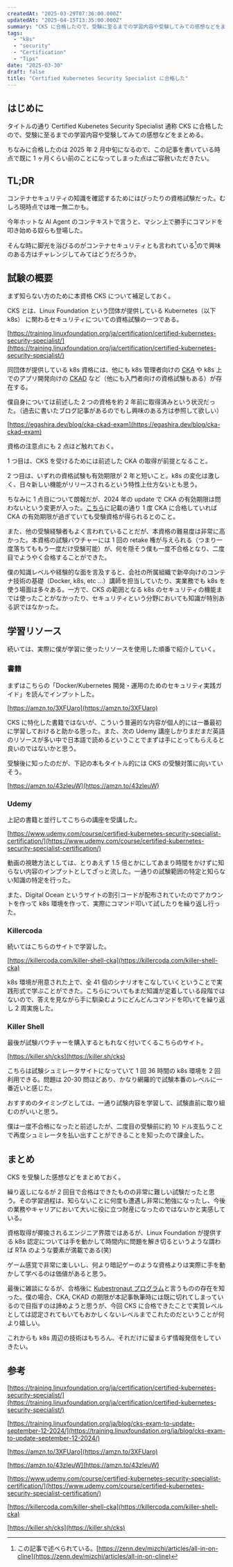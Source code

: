 ```yaml
---
createdAt: "2025-03-29T07:36:00.000Z"
updatedAt: "2025-04-15T13:35:00.000Z"
summary: "CKS に合格したので、受験に至るまでの学習内容や受験してみての感想などをまとめる。"
tags:
  - "k8s"
  - "security"
  - "Certification"
  - "Tips"
date: "2025-03-30"
draft: false
title: "Certified Kubernetes Security Specialist に合格した"
---
```


## はじめに

タイトルの通り Certified Kubenetes Security Specialist 通称 CKS に合格したので、受験に至るまでの学習内容や受験してみての感想などをまとめる。

ちなみに合格したのは 2025 年 2 月中旬になるので、この記事を書いている時点で既に 1 ヶ月くらい前のことになってしまった点はご容赦いただきたい。

## TL;DR

コンテナセキュリティの知識を確認するためにはぴったりの資格試験だった。むしろ現時点では唯一無二かも。

今年ホットな AI Agent のコンテキストで言うと、マシン上で勝手にコマンドを叩き始める奴らも登場した。

そんな時に脚光を浴びるのがコンテナセキュリティとも言われている[^1]ので興味のある方はチャレンジしてみてはどうだろうか。

## 試験の概要

まず知らない方のために本資格 CKS について補足しておく。

CKS とは、Linux Foundation という団体が提供している Kubernetes（以下 k8s） に関わるセキュリティについての資格試験の一つである。

[https://training.linuxfoundation.org/ja/certification/certified-kubernetes-security-specialist/](https://training.linuxfoundation.org/ja/certification/certified-kubernetes-security-specialist/)

同団体が提供している k8s 資格には、他にも k8s 管理者向けの [CKA](https://training.linuxfoundation.org/ja/certification/certified-kubernetes-administrator-cka/) や k8s 上でのアプリ開発向けの [CKAD](https://training.linuxfoundation.org/ja/certification/certified-kubernetes-application-developer-ckad/) など（他にも入門者向けの資格試験もある）が存在する。

僕自身については前述した 2 つの資格を約 2 年前に取得済みという状況だった。（過去に書いたブログ記事があるのでもし興味のある方は参照して欲しい）

[https://egashira.dev/blog/cka-ckad-exam](https://egashira.dev/blog/cka-ckad-exam)

資格の注意点にも 2 点ほど触れておく。

1 つ目は、CKS を受けるためには前述した CKA の取得が前提となること。

2 つ目は、いずれの資格試験も有効期限が 2 年と短いこと。k8s の変化は激しく、日々新しい機能がリリースされるという特性上仕方ないとも思う。

ちなみに 1 点目について朗報だが、2024 年の update で CKA の有効期限は問わないという変更が入った。[こちら](<https://training.linuxfoundation.org/ja/blog/cks-exam-to-update-september-12-2024/#:~:text=%E8%B3%87%E6%A0%BC%20Certified%20Kubernetes%20Security%20Specialist%20(CKS)%20%E3%82%92%E3%82%B9%E3%82%B1%E3%82%B8%E3%83%A5%E3%83%BC%E3%83%AB%E3%81%99%E3%82%8B%E3%81%9F%E3%82%81%E3%81%AE%E5%89%8D%E6%8F%90%E6%9D%A1%E4%BB%B6%E3%81%8C%E6%9B%B4%E6%96%B0%E3%81%95%E3%82%8C%E3%80%81%E5%8D%B3%E6%99%82%E6%9C%89%E5%8A%B9%E3%81%AB%E3%81%AA%E3%82%8A%E3%81%BE%E3%81%97%E3%81%9F%E3%80%82%E8%A9%A6%E9%A8%93%E3%82%92%E4%BA%88%E7%B4%84%E3%81%99%E3%82%8B%E3%81%9F%E3%82%81%E3%81%AB%E3%80%81%E3%82%A2%E3%82%AF%E3%83%86%E3%82%A3%E3%83%96%E3%81%AA%20%E8%AA%8D%E5%AE%9AKubernetes%E7%AE%A1%E7%90%86%E8%80%85%EF%BC%88CKA%EF%BC%89%E8%A9%A6%E9%A8%93%E3%81%AF%E5%BF%85%E8%A6%81%E3%81%82%E3%82%8A%E3%81%BE%E3%81%9B%E3%82%93%E3%80%82%E3%81%84%E3%81%A4%E3%81%A7%E3%82%82%20CKA%20%E3%82%92%E4%BF%AE%E4%BA%86%E3%81%97%E3%81%A6%E3%81%84%E3%82%8C%E3%81%B0%E5%A4%A7%E4%B8%88%E5%A4%AB%E3%81%A7%E3%81%99%E3%80%82>)に記載の通り 1 度 CKA に合格していれば CKA の有効期限が過ぎていても受験資格が得られるとのこと。

また、他の受験経験者もよく言われていることだが、本資格の難易度は非常に高かった。本資格の試験バウチャーには 1 回の retake 権が与えられる（つまり一度落ちてももう一度だけ受験可能）が、何を隠そう僕も一度不合格となり、二度目でようやく合格することができた。

僕の知識レベルや経験的な面を言及すると、会社の所属組織で新卒向けのコンテナ技術の基礎（Docker, k8s, etc …）講師を担当していたり、実業務でも k8s を使う場面は多々ある。一方で、CKS の範囲となる k8s のセキュリティの機能までは使ったことがなかったり、セキュリティという分野においても知識が特別ある訳ではなかった。

## 学習リソース

続いては、実際に僕が学習に使ったリソースを使用した順番で紹介していく。

### 書籍

まずはこちらの「Docker/Kubernetes 開発・運用のためのセキュリティ実践ガイド」を読んでインプットした。

[https://amzn.to/3XFUaro](https://amzn.to/3XFUaro)

CKS に特化した書籍ではないが、こういう普遍的な内容が個人的には一番最初に学習しておけると助かる思った。また、次の Udemy 講座しかりまだまだ英語のリソースが多い中で日本語で読めるということでまずは手にとってもらえると良いのではないかと思う。

受験後に知ったのだが、下記の本もタイトル的には CKS の受験対策に向いていそう。

[https://amzn.to/43zIeuW](https://amzn.to/43zIeuW)

### Udemy

上記の書籍と並行してこちらの講座を受講した。

[https://www.udemy.com/course/certified-kubernetes-security-specialist-certification/](https://www.udemy.com/course/certified-kubernetes-security-specialist-certification/)

動画の視聴方法としては、とりあえず 1.5 倍とかにしてあまり時間をかけずに知らない内容のインプットとしてざっと流した。一通りの試験範囲の特定と知らない知識の特定を行った。

また、Digital Ocean というサイトの割引コードが配布されていたのでアカウントを作って k8s 環境を作って、実際にコマンド叩いて試したりを繰り返し行った。

### Killercoda

続いてはこちらのサイトで学習した。

[https://killercoda.com/killer-shell-cka](https://killercoda.com/killer-shell-cka)

k8s 環境が用意された上で、全 41 個のシナリオをこなしていくということで実践形式で学ぶことができた。こちらについてもまだ知識が定着している段階ではないので、答えを見ながら手に馴染むようにどんどんコマンドを叩いてを繰り返し 2 周実施した。

### Killer Shell

最後が試験バウチャーを購入するともれなく付いてくるこちらのサイト。

[https://killer.sh/cks](https://killer.sh/cks)

こちらは試験シュミレータサイトになっていて 1 回 36 時間の k8s 環境を 2 回利用できる。問題は 20-30 問ほどあり、かなり網羅的で試験本番のレベルに一番近いと感じた。

おすすめのタイミングとしては、一通り試験内容を学習して、試験直前に取り組むのがいいと思う。

僕は一度不合格になったと前述したが、二度目の受験前に約 10 ドル支払うことで再度シュミレータを払い出すことができることを知ったので課金した。

## まとめ

CKS を受験した感想などをまとめておく。

繰り返しになるが 2 回目で合格はできたものの非常に難しい試験だったと思う。その学習過程は、知らないことに何度も遭遇し非常に勉強になったし、今後の業務やキャリアにおいて大いに役に立つ財産になったのではないかと実感している。

資格取得が揶揄されるエンジニア界隈ではあるが、Linux Foundation が提供する k8s 認定については手を動かして時間内に問題を解き切るというような謂わば RTA のような要素が満載である(笑)

ゲーム感覚で非常に楽しいし、何より暗記ゲーのような資格よりは実際に手を動かして学べるのは価値があると思う。

最後に雑談になるが、合格後に [Kubestronaut プログラム](https://training.linuxfoundation.org/ja/resources/kubestronaut-program/)と言うものの存在を知った。僕の場合、CKA, CKAD の期限が本記事執筆時には既に切れてしまっているので目指すのは諦めようと思うが、今回 CKS に合格できたことで実質レベルとしては認定されてもいてもおかしくないレベルまでこれたのだということが何より嬉しい。

これからも k8s 周辺の技術はもちろん、それだけに留まらず情報発信をしていきたい。

## 参考

[https://training.linuxfoundation.org/ja/certification/certified-kubernetes-security-specialist/](https://training.linuxfoundation.org/ja/certification/certified-kubernetes-security-specialist/)

[https://training.linuxfoundation.org/ja/blog/cks-exam-to-update-september-12-2024/](https://training.linuxfoundation.org/ja/blog/cks-exam-to-update-september-12-2024/)

[https://amzn.to/3XFUaro](https://amzn.to/3XFUaro)

[https://amzn.to/43zIeuW](https://amzn.to/43zIeuW)

[https://www.udemy.com/course/certified-kubernetes-security-specialist-certification/](https://www.udemy.com/course/certified-kubernetes-security-specialist-certification/)

[https://killercoda.com/killer-shell-cka](https://killercoda.com/killer-shell-cka)

[https://killer.sh/cks](https://killer.sh/cks)

[^1]: この記事で述べられている。[https://zenn.dev/mizchi/articles/all-in-on-cline](https://zenn.dev/mizchi/articles/all-in-on-cline)
